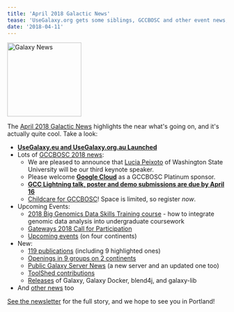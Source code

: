 ```yaml
---
title: 'April 2018 Galactic News'
tease: 'UseGalaxy.org gets some siblings, GCCBOSC and other event news; new pubs, servers, jobs, ...'
date: '2018-04-11'
---
```

[<img class="pull-right" src="/src/images/galaxy-logos/GalaxyNews.png" alt="Galaxy News" width="170" />](/src/galaxy-updates/2018-04/index.md>)

The [April 2018 Galactic News](/src/galaxy-updates/2018-04/index.md) highlights the near what's going on, and it's actually quite cool.  Take a look:

* **[UseGalaxy.eu and UseGalaxy.org.au Launched](/src/galaxy-updates/2018-04/index.md#usegalaxyeu-and-usegalaxyorgau-launched)**
* Lots of [GCCBOSC 2018 news](/src/galaxy-updates/2018-04/index.md#gccbosc-2018):
  * We are pleased to announce that [Lucia Peixoto](/src/galaxy-updates/2018-04/index.md#keynote-speakers) of Washington State University will be our third keynote speaker.
  * Please welcome **[Google Cloud](/src/galaxy-updates/2018-04/index.md#google-cloud)** as a GCCBOSC Platinum sponsor.
  * **[GCC Lightning talk, poster and demo submissions are due by April 16](/src/galaxy-updates/2018-04/index.md#submit-gcc-lightning-talks-posters-and-demos-by-april-16)**
  * [Childcare for GCCBOSC](/src/galaxy-updates/2018-04/index.md#childcare-at-gccbosc)! Space is limited, so register *now*.
* Upcoming Events:
  * [2018 Big Genomics Data Skills Training course](/src/galaxy-updates/2018-04/index.md#2018-big-genomics-data-skills-training-course) - how to integrate genomic data analysis into undergraduate coursework
  * [Gateways 2018 Call for Participation](/src/galaxy-updates/2018-04/index.md#gateways-2018-call-for-participation-1st-deadline-may-7)
  * [Upcoming events](/src/galaxy-updates/2018-04/index.md#upcoming-events) (on four continents)
* New:
  * [119 publications](/src/galaxy-updates/2018-04/index.md#publications) (including 9 highlighted ones)
  * [Openings in 9 groups on 2 continents](/src/galaxy-updates/2018-04/index.md#whos-hiring)
  * [Public Galaxy Server News](/src/galaxy-updates/2018-04/index.md#public-galaxy-server-news) (a new server and an updated one too)
  * [ToolShed contributions](/src/galaxy-updates/2018-04/index.md#toolshed-contributions)
  * [Releases](/src/galaxy-updates/2018-04/index.md#releases) of Galaxy, Galaxy Docker, blend4j, and galaxy-lib
* And [other news](/src/galaxy-updates/2018-04/index.md#other-news) too

[See the newsletter](/src/galaxy-updates/2018-04/index.md) for the full story, and we hope to see you in Portland!
